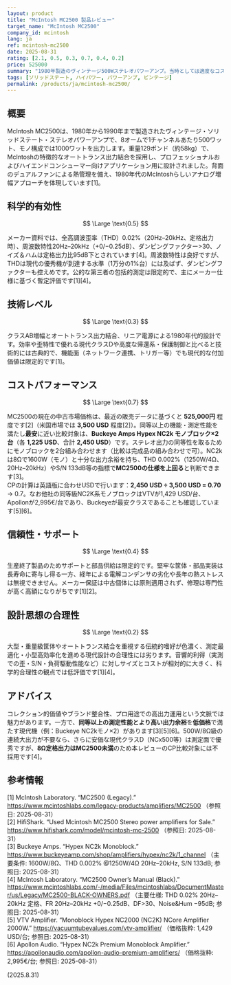 ```yaml
---
layout: product
title: "McIntosh MC2500 製品レビュー"
target_name: "McIntosh MC2500"
company_id: mcintosh
lang: ja
ref: mcintosh-mc2500
date: 2025-08-31
rating: [2.1, 0.5, 0.3, 0.7, 0.4, 0.2]
price: 525000
summary: "1980年製造のヴィンテージ500Wステレオパワーアンプ。当時としては適度なコストパフォーマンスと妥当な仕様を持つ"
tags: [ソリッドステート, ハイパワー, パワーアンプ, ビンテージ]
permalink: /products/ja/mcintosh-mc2500/
---
```

## 概要

McIntosh MC2500は、1980年から1990年まで製造されたヴィンテージ・ソリッドステート・ステレオパワーアンプで、8オームで1チャンネルあたり500ワット、モノ構成では1000ワットを出力します。重量129ポンド（約58kg）で、McIntoshの特徴的なオートトランス出力結合を採用し、プロフェッショナルおよびハイエンドコンシューマー向けアプリケーション用に設計されました。背面のデュアルファンによる熱管理を備え、1980年代のMcIntoshらしいアナログ増幅アプローチを体現しています[1]。

## 科学的有効性

$$ \Large \text{0.5} $$

メーカー資料では、全高調波歪率（THD）0.02%（20Hz–20kHz、定格出力時）、周波数特性20Hz–20kHz（+0/−0.25dB）、ダンピングファクター>30、ノイズ＆ハムは定格出力比95dB下とされています[4]。周波数特性は良好ですが、THDは現代の優秀機が到達する水準（1万分の1%台）には及ばず、ダンピングファクターも控えめです。公的な第三者の包括的測定は限定的で、主にメーカー仕様に基づく暫定評価です[1][4]。

## 技術レベル

$$ \Large \text{0.3} $$

クラスAB増幅とオートトランス出力結合、リニア電源による1980年代的設計です。効率や歪特性で優れる現代クラスDや高度な帰還系・保護制御と比べると技術的には古典的で、機能面（ネットワーク連携、トリガー等）でも現代的な付加価値は限定的です[1]。

## コストパフォーマンス

$$ \Large \text{0.7} $$

MC2500の現在の中古市場価格は、最近の販売データに基づくと **525,000円** 程度です[2]（米国市場では **3,500 USD** 程度[2]）。同等以上の機能・測定性能を満たし**最安**に近い比較対象は、**Buckeye Amps Hypex NC2k モノブロック×2台**（各 **1,225 USD**、合計 **2,450 USD**）です。ステレオ出力の同等性を取るためにモノブロックを2台組み合わせます（比較は完成品の組み合わせで可）。NC2kは8Ωで1600W（モノ）と十分な出力余裕を持ち、THD 0.002%（1250W/4Ω、20Hz–20kHz）やS/N 133dB等の指標で**MC2500の仕様を上回る**と判断できます[3]。  
CPの計算は英語版に合わせUSDで行います：**2,450 USD ÷ 3,500 USD = 0.70** → 0.7。なお他社の同等級NC2K系モノブロックはVTVが1,429 USD/台、Apollonが2,995€/台であり、Buckeyeが最安クラスであることも確認しています[5][6]。

## 信頼性・サポート

$$ \Large \text{0.4} $$

生産終了製品のためサポートと部品供給は限定的です。堅牢な筐体・部品実装は長寿命に寄与し得る一方、経年による電解コンデンサの劣化や長年の熱ストレスは無視できません。メーカー保証は中古個体には原則適用されず、修理は専門性が高く高額になりがちです[1][2]。

## 設計思想の合理性

$$ \Large \text{0.2} $$

大型・重量級筐体やオートトランス結合を重視する伝統的嗜好が色濃く、測定最適化・小型高効率化を進める現代設計の合理性には劣ります。音響的利得（実測での歪・S/N・負荷駆動性能など）に対しサイズとコストが相対的に大きく、科学的合理性の観点では低評価です[1][4]。

## アドバイス

コレクション的価値やブランド整合性、プロ用途での高出力運用という文脈では魅力があります。一方で、**同等以上の測定性能とより高い出力余裕**を**低価格**で満たす現代機（例：Buckeye NC2kモノ×2）があります[3][5][6]。500W/8Ω級の連続大出力が不要なら、さらに安価な現代クラスD（NCx500等）は測定面で優秀ですが、**8Ω定格出力はMC2500未満**のため本レビューのCP比較対象には不採用です[4]。

## 参考情報

[1] McIntosh Laboratory. “MC2500 (Legacy).” https://www.mcintoshlabs.com/legacy-products/amplifiers/MC2500 （参照日: 2025-08-31）  
[2] HifiShark. “Used Mcintosh MC2500 Stereo power amplifiers for Sale.” https://www.hifishark.com/model/mcintosh-mc-2500 （参照日: 2025-08-31）  
[3] Buckeye Amps. “Hypex NC2k Monoblock.” https://www.buckeyeamp.com/shop/amplifiers/hypex/nc2k/1_channel （主要条件: 1600W/8Ω、THD 0.002% @1250W/4Ω 20Hz–20kHz, S/N 133dB; 参照日: 2025-08-31）  
[4] McIntosh Laboratory. “MC2500 Owner’s Manual (Black).” https://www.mcintoshlabs.com/-/media/Files/mcintoshlabs/DocumentMaster/us/Legacy/MC2500-BLACK-OWNERS.pdf （主要仕様: THD 0.02% 20Hz–20kHz 定格、FR 20Hz–20kHz +0/−0.25dB、DF>30、Noise&Hum −95dB; 参照日: 2025-08-31）  
[5] VTV Amplifier. “Monoblock Hypex NC2000 (NC2K) NCore Amplifier 2000W.” https://vacuumtubevalues.com/vtv-amplifier/ （価格抜粋: 1,429 USD/台; 参照日: 2025-08-31）  
[6] Apollon Audio. “Hypex NC2k Premium Monoblock Amplifier.” https://apollonaudio.com/apollon-audio-premium-amplifiers/ （価格抜粋: 2,995€/台; 参照日: 2025-08-31）

(2025.8.31)
